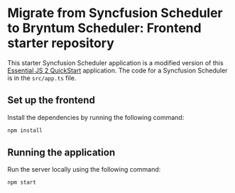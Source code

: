 # Migrate from Syncfusion Scheduler to Bryntum Scheduler: Frontend starter repository

This starter Syncfusion Scheduler application is a modified version of this [Essential JS 2 QuickStart](https://github.com/SyncfusionExamples/ej2-quickstart-webpack) application. The code for a Syncfusion Scheduler is in the `src/app.ts` file.
 
## Set up the frontend

Install the dependencies by running the following command:

```bash
npm install
```

## Running the application

Run the server locally using the following command:

```bash
npm start
```
